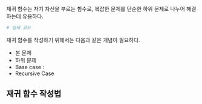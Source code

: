 
재귀 함수는 자기 자신을 부르는 함수로, 복잡한 문제를 단순한 하위 문제로 나누어 해결하는데 유용하다.

```python
# 실제 코드
```

재귀 함수를 작성하기 위해서는 다음과 같은 개념이 필요하다.
- 본 문제
- 하위 문제
- Base case : 
- Recursive Case

## 재귀 함수 작성법 